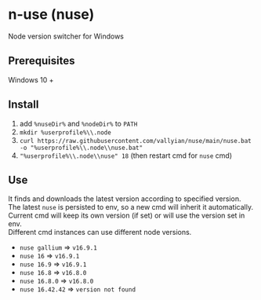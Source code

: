 # n-use (nuse)

Node version switcher for Windows

## Prerequisites

Windows 10 +

## Install

1. add `%nuseDir%` and `%nodeDir%` to `PATH`
2. `mkdir %userprofile%\\.node`
3. `curl https://raw.githubusercontent.com/vallyian/nuse/main/nuse.bat -o "%userprofile%\\.node\\nuse.bat"`
4. `"%userprofile%\\.node\\nuse" 18` (then restart cmd for `nuse` cmd)

## Use

It finds and downloads the latest version according to specified version.  
The latest `nuse` is persisted to env, so a new cmd will inherit it automatically.  
Current cmd will keep its own version (if set) or will use the version set in env.  
Different cmd instances can use different node versions.  

* `nuse gallium` => `v16.9.1`
* `nuse 16` => `v16.9.1`
* `nuse 16.9` => `v16.9.1`
* `nuse 16.8` => `v16.8.0`
* `nuse 16.8.0` => `v16.8.0`
* `nuse 16.42.42` => `version not found`
